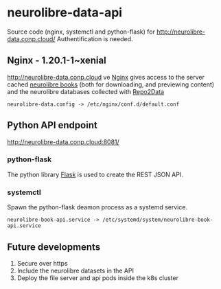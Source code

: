 # neurolibre-data-api
Source code (nginx, systemctl and python-flask) for http://neurolibre-data.conp.cloud/
Authentification is needed.

## Nginx - 1.20.1-1~xenial
http://neurolibre-data.conp.cloud
ve
[Nginx](https://www.nginx.com/) gives access to the server cached [neurolibre books](https://github.com/neurolibre/neurolibre-books) (both for downloading, and previewing content) and the neurolibre databases collected with [Repo2Data](https://github.com/SIMEXP/Repo2Data)

```
neurolibre-data.config -> /etc/nginx/conf.d/default.conf
```

## Python API endpoint
http://neurolibre-data.conp.cloud:8081/
### python-flask
The python library [Flask](https://flask.palletsprojects.com/en/1.1.x/) is used to create the REST JSON API.
### systemctl
Spawn the python-flask deamon process as a systemd service.
```
neurolibre-book-api.service -> /etc/systemd/system/neurolibre-book-api.service
```
## Future developments
1. Secure over https
2. Include the neurolibre datasets in the API
3. Deploy the file server and api pods inside the k8s cluster
